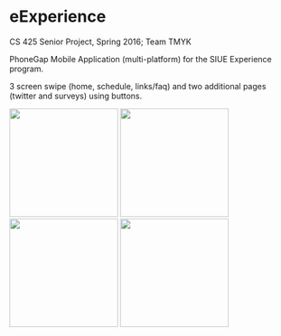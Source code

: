 # eExperience
CS 425 Senior Project, Spring 2016; Team TMYK

PhoneGap Mobile Application (multi-platform) for the SIUE Experience program.

3 screen swipe (home, schedule, links/faq) and two additional pages (twitter and surveys) using buttons.

<img src="/../master/img/1.png" width="192">
<img src="/../master/img/3.png" width="192">
<img src="/../master/img/4.png" width="192">
<img src="/../master/img/5.png" width="192">
